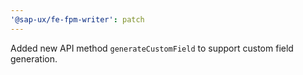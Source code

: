 ```yaml
---
'@sap-ux/fe-fpm-writer': patch
---
```


Added new API method `generateCustomField` to support custom field generation.
